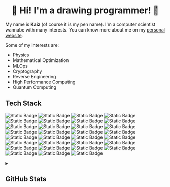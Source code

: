 <h1 align="center">
  👋 Hi! I'm a drawing programmer! 👋
</h1>

<p>
  My name is <b>Kaiz</b> (of course it is my pen name). I'm a computer scientist wannabe with many interests. You can know more about me on my <a href="http://admiralkaiz.github.io">personal website</a>.
</p>

<p>
  Some of my interests are:
  <ul>
    <li>Physics</li>
    <li>Mathematical Optimization</li>
    <li>MLOps</li>
    <li>Cryptography</li>
    <li>Reverse Engineering</li>
    <li>High Performance Computing</li>
    <li>Quantum Computing</li>
  </ul>
</p>



<h2>
  Tech Stack
</h2>

<!--
[![My Skills](https://skillicons.dev/icons?i=python,sklearn,pytorch,fastapi,go,c,cpp,rust,actix,java,scala,spring,ts,nodejs,bun,nextjs,ruby,elixir,clojure,mysql,sqlite,postgres,bash,powershell,docker,kubernetes,linux,windows,neovim,vscode&perline=15)](https://skillicons.dev)
-->

![Static Badge](https://img.shields.io/badge/bootstrap-purple?style=for-the-badge&logo=bootstrap&logoColor=%23FFFFFF&labelColor=%237952B3&color=%237952B3)
![Static Badge](https://img.shields.io/badge/bun-black?style=for-the-badge&logo=bun&logoColor=%23ffffff&color=%23000000)
![Static Badge](https://img.shields.io/badge/c-gray?style=for-the-badge&logo=c&logoColor=%23FFFFFF&labelColor=%23A8B9CC&color=%23A8B9CC)
![Static Badge](https://img.shields.io/badge/c%2B%2B-blue?style=for-the-badge&logo=cplusplus&logoColor=%23FFFFFF&labelColor=%2300599C&color=%2300599C)
![Static Badge](https://img.shields.io/badge/css3-blue?style=for-the-badge&logo=css3&logoColor=%23FFFFFF&labelColor=%231572B6&color=%231572B6)
![Static Badge](https://img.shields.io/badge/docker-blue?style=for-the-badge&logo=docker&logoColor=%23FFFFFF&labelColor=%232496ED&color=%232496ED)
![Static Badge](https://img.shields.io/badge/duckdb-yelllow?style=for-the-badge&logo=duckdb&logoColor=%23000000&labelColor=%23FFF000&color=%23FFF000)
![Static Badge](https://img.shields.io/badge/fastapi-turquoise?style=for-the-badge&logo=fastapi&logoColor=%23ffffff&color=%23009688)
![Static Badge](https://img.shields.io/badge/freebsd-red?style=for-the-badge&logo=freebsd&logoColor=%23FFFFFF&labelColor=%23AB2B28&color=%23AB2B28)
![Static Badge](https://img.shields.io/badge/go-blue?style=for-the-badge&logo=go&logoColor=%23ffffff&color=%2300ADD8)
![Static Badge](https://img.shields.io/badge/html5-orange?style=for-the-badge&logo=html5&logoColor=%23FFFFFF&labelColor=%23E34F26&color=%23E34F26)
![Static Badge](https://img.shields.io/badge/java-black?style=for-the-badge&logo=openjdk&logoColor=%23FFFFFF&labelColor=%23000000&color=%23000000)
![Static Badge](https://img.shields.io/badge/javascript-yellow?style=for-the-badge&logo=javascript&logoColor=%23000000&labelColor=%23F7DF1E&color=%23F7DF1E)
![Static Badge](https://img.shields.io/badge/kubernetes-blue?style=for-the-badge&logo=kubernetes&logoColor=%23FFFFFF&labelColor=%23326CE5&color=%23326CE5)
![Static Badge](https://img.shields.io/badge/linux-yellow?style=for-the-badge&logo=linux&logoColor=%23000000&color=%23FCC624)
![Static Badge](https://img.shields.io/badge/mysql-blue?style=for-the-badge&logo=mysql&logoColor=%23FFFFFF&labelColor=%234479A1&color=%234479A1)
![Static Badge](https://img.shields.io/badge/nginx-green?style=for-the-badge&logo=nginx&logoColor=%23FFFFFF&color=%23009639)
![Static Badge](https://img.shields.io/badge/nodejs-green?style=for-the-badge&logo=nodedotjs&logoColor=%23FFFFFF&labelColor=%235FA04E&color=%235FA04E)
![Static Badge](https://img.shields.io/badge/numpy-blue?style=for-the-badge&logo=numpy&logoColor=%23FFFFFF&labelColor=%23013243&color=%23013243)
![Static Badge](https://img.shields.io/badge/pandas-blue?style=for-the-badge&logo=pandas&logoColor=%23FFFFFF&labelColor=%23150458&color=%23150458)
![Static Badge](https://img.shields.io/badge/podman-purple?style=for-the-badge&logo=podman&logoColor=%23FFFFFF&labelColor=%23892CA0&color=%23892CA0)
![Static Badge](https://img.shields.io/badge/polars-orange?style=for-the-badge&logo=polars&logoColor=%23FFFFFF&labelColor=%23CD792C&color=%23CD792C)
![Static Badge](https://img.shields.io/badge/python-blue?style=for-the-badge&logo=python&logoColor=%23FFFFFF&labelColor=%233776AB&color=%233776AB)
![Static Badge](https://img.shields.io/badge/pytorch-red?style=for-the-badge&logo=pytorch&logoColor=%23FFFFFF&labelColor=%23EE4C2C&color=%23EE4C2C)
![Static Badge](https://img.shields.io/badge/rust-black?style=for-the-badge&logo=rust&logoColor=%23FFFFFF&labelColor=%23000000&color=%23000000)
![Static Badge](https://img.shields.io/badge/scikitlearn-orange?style=for-the-badge&logo=scikitlearn&logoColor=%23FFFFFF&labelColor=%23F7931E&color=%23F7931E)
![Static Badge](https://img.shields.io/badge/shell-green?style=for-the-badge&logo=gnubash&logoColor=%23FFFFFF&labelColor=%23%234EAA25&color=%23%234EAA25)
![Static Badge](https://img.shields.io/badge/spring-green?style=for-the-badge&logo=spring&logoColor=%23FFFFFF&labelColor=%236DB33F&color=%236DB33F)
![Static Badge](https://img.shields.io/badge/sqlite-blue?style=for-the-badge&logo=sqlite&logoColor=%23FFFFFF&labelColor=%23003B57&color=%23003B57)
![Static Badge](https://img.shields.io/badge/tensorflow-orange?style=for-the-badge&logo=tensorflow&logoColor=%23FFFFFF&labelColor=%23FF6F00&color=%23FF6F00)
![Static Badge](https://img.shields.io/badge/typescript-blue?style=for-the-badge&logo=typescript&logoColor=%23FFFFFF&labelColor=%233178C6&color=%233178C6)

<!-- 
<!-- ![Static Badge](https://img.shields.io/badge/laravel-red?style=for-the-badge&logo=laravel&logoColor=%23FFFFFF&labelColor=%23FF2D20&color=%23FF2D20) -->
<!-- ![Static Badge](https://img.shields.io/badge/php-purple?style=for-the-badge&logo=php&logoColor=%23FFFFFF&labelColor=%23777BB4&color=%23777BB4) -->
<!--  -->
<!-- 
<!-- ![Static Badge](https://img.shields.io/badge/bun-black?style=for-the-badge&logo=bun&logoColor=%23FFFFFF&labelColor=%23000000&color=%23000000) -->
<!--  -->


<details>
<summary><h2>GitHub Stats</h2></summary>


[![GitHub Streak](http://github-readme-streak-stats.herokuapp.com?user=marechalkaiz&theme=dark&background=000000)](https://git.io/streak-stats)

[![Top Langs](https://github-readme-stats.vercel.app/api/top-langs/?username=marechalkaiz&layout=pie&theme=vision-friendly-dark&langs_count=8)](https://github.com/anuraghazra/github-readme-stats)

</details>
